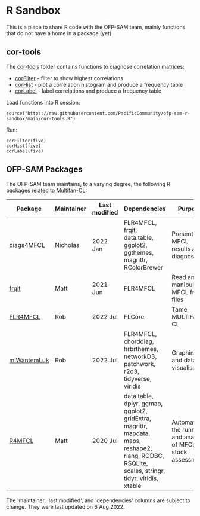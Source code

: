 # R Sandbox

This is a place to share R code with the OFP-SAM team, mainly functions that do
not have a home in a package (yet).

## cor-tools

The [cor-tools](cor-tools) folder contains functions to diagnose correlation
matrices:

* [corFilter](cor-tools/corFilter.R) - filter to show highest correlations
* [corHist](cor-tools/corHist.R) - plot a correlation histogram and produce a frequency table
* [corLabel](cor-tools/corLabel.R) - label correlations and produce a frequency table

Load functions into R session:

```
source("https://raw.githubusercontent.com/PacificCommunity/ofp-sam-r-sandbox/main/cor-tools.R")
```

Run:

```
corFilter(five)
corHist(five)
corLabel(five)
```

## OFP-SAM Packages

The OFP-SAM team maintains, to a varying degree, the following R packages
related to Multifan-CL:

Package                                                              | Maintainer | Last modified | Dependencies                                                                                                                                    | Purpose
-------------------------------------------------------------------- | ---------- | ------------- | ----------------------------------------------------------------------------------------------------------------------------------------------- | -----------------------------------------------------------
[diags4MFCL](https://github.com/PacificCommunity/ofp-sam-diags4MFCL) | Nicholas   | 2022 Jan      | FLR4MFCL, frqit, data.table, ggplot2, ggthemes, magrittr, RColorBrewer                                                                          | Present MFCL results and diagnostics
[frqit](https://github.com/PacificCommunity/ofp-sam-frqit)           | Matt       | 2021 Jun      | FLR4MFCL                                                                                                                                        | Read and manipulate MFCL frq files
[FLR4MFCL](https://github.com/PacificCommunity/ofp-sam-flr4mfcl)     | Rob        | 2022 Jul      | FLCore                                                                                                                                          | Tame MULTIFAN-CL
[miWantemLuk](https://github.com/PacificCommunity/mi-wantem-luk)     | Rob        | 2022 Jul      | FLR4MFCL, chorddiag, hrbrthemes, networkD3, patchwork, r2d3, tidyverse, viridis                                                                 | Graphing and data visualisation
[R4MFCL](https://github.com/PacificCommunity/ofp-sam-r4mfcl)         | Matt       | 2020 Jul      | data.table, dplyr, ggmap, ggplot2, gridExtra, magrittr, mapdata, maps, reshape2, rlang, RODBC, RSQLite, scales, stringr, tidyr, viridis, xtable | Automate the running and analysis of MFCL stock assessments

The 'maintainer, 'last modified', and 'dependencies' columns are subject to
change. They were last updated on 6 Aug 2022.
